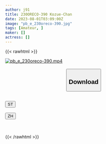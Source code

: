 ```yaml
---
author: j91
title: 230ORECO-390 Kozue-Chan
date: 2023-08-01T03:09:00Z
image: "pb_e_230oreco-390.jpg"
tags: [Amateur, ]
maker: []
actress: []
---
```



{{< rawhtml >}}

<div class="video" data-videoid="o6bpKoq9Y4cJVXk">
    <a href="javascript:;">
        <img src="https://my.j91.asia/posts/pb_e_230oreco-390/pb_e_230oreco-390.jpg" width="WIDTH" height="HEIGHT" alt="pb_e_230oreco-390.mp4" loading="lazy">
    </a>
</div>

<script type="text/javascript" src="https://j91.asia/asset/on-demand-st.js"></script>

<br>
  <link rel="stylesheet" href="https://j91.asia/asset/bs5.css">
  
  <center>
  <button class="btn btn-primary" type="button" data-bs-toggle="collapse" data-bs-target=".multi-collapse" aria-expanded="false" aria-controls="multiCollapseExample1 multiCollapseExample2"><h2>Download</h2></button></center>
</p>
<div class="row">
  <div class="col">
    <div class="collapse multi-collapse" id="multiCollapseExample1">
      <div class="card card-body">
	      	      <br>
<div class="buttons">  
<a href="https://streamtape.to/v/o6bpKoq9Y4cJVXk"><button class="btn-hover color-3"><i class="fa fa-download"></i> ST</button></a></div>
    </div>
  </div>
</div>
  <div class="col">
    <div class="collapse multi-collapse" id="multiCollapseExample2">
      <div class="card card-body">
	      <br>
<div class="buttons">
    <a href="https://lylxan.com/kn3mmpvx6fwo.html"><button class="btn-hover color-9"><i class="fa fa-download"></i> ZH</button></a></div>
<br><br>
      </div>
    </div>
  </div>
</div>

{{< /rawhtml >}}